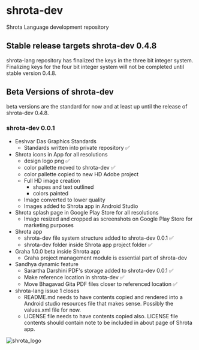 # shrota-dev
Shrota Language development repository
## Stable release targets shrota-dev 0.4.8
shrota-lang repository has finalized the keys in
the three bit integer system.
Finalizing keys for the four bit integer system
will not be completed until stable version 0.4.8.
## Beta Versions of shrota-dev
beta versions are the standard for now and at least up until the release of shrota-dev 0.4.8.
### shrota-dev 0.0.1
- Eeshvar Das Graphics Standards
  - Standards written into private repository ✅
- Shrota icons in App for all resolutions
  - design logo png ✅
  - color pallette moved to shrota-dev ✅
  - color pallette copied to new HD Adobe project
  - Full HD image creation
    - shapes and text outlined
    - colors painted
  - Image converted to lower quality
  - Images added to Shrota app in Android Studio 
- Shrota splash page in Google Play Store for all resolutions
  - Image resized and cropped as screenshots on Google Play Store for marketing purposes
- Shrota app
  - shrota-dev file system structure added to shrota-dev 0.0.1 ✅
  - shrota-dev folder inside Shrota app project folder ✅
- Graha 1.0.0 beta inside Shrota app
  - Graha project management module is essential part of shrota-dev
- Sandhya dynamic feature 
  - Sarartha Darshini PDF's storage added to shrota-dev 0.0.1 ✅
  - Make reference location in shrota-dev ✅
  - Move Bhagavad Gita PDF files closer to referenced location ✅
- shrota-lang issue 1 closes
  - README.md needs to have contents copied and rendered into a Android studio resources file that makes sense. Possibly the values.xml file for now.
  - LICENSE file needs to have contents copied also. LICENSE file contents should contain note to be included in about page of Shrota app.


![shrota_logo](https://user-images.githubusercontent.com/96601374/203567454-8ef7f8ec-af72-4e28-8d35-6097088c8567.png)



